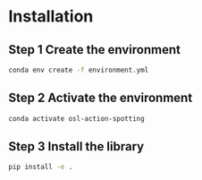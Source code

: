 # Installation

## **Step 1** Create the environment

```bash
conda env create -f environment.yml
```

## **Step 2** Activate the environment

```bash
conda activate osl-action-spotting
```

## **Step 3** Install the library

```bash
pip install -e .
```
